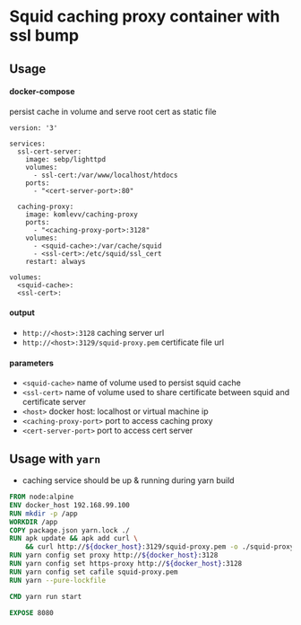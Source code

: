 # Squid caching proxy container with ssl bump

## Usage
#### docker-compose
persist cache in volume and serve root cert as static file

``` 
version: '3'

services:
  ssl-cert-server:
    image: sebp/lighttpd
    volumes:
      - ssl-cert:/var/www/localhost/htdocs
    ports:
      - "<cert-server-port>:80"

  caching-proxy:
    image: komlevv/caching-proxy
    ports:
      - "<caching-proxy-port>:3128"
    volumes:
      - <squid-cache>:/var/cache/squid
      - <ssl-cert>:/etc/squid/ssl_cert
    restart: always

volumes:
  <squid-cache>:
  <ssl-cert>:
```

#### output
* `http://<host>:3128` caching server url 
* `http://<host>:3129/squid-proxy.pem` certificate file url

#### parameters
* `<squid-cache>` name of volume used to persist squid cache 
* `<ssl-cert>` name of volume used to share certificate between squid and certificate server
* `<host>` docker host: localhost or virtual machine ip
* `<caching-proxy-port>` port to access caching proxy
* `<cert-server-port>` port to access cert server

## Usage with `yarn`
* caching service should be up & running during yarn build

``` dockerfile
FROM node:alpine
ENV docker_host 192.168.99.100
RUN mkdir -p /app
WORKDIR /app
COPY package.json yarn.lock ./
RUN apk update && apk add curl \
    && curl http://${docker_host}:3129/squid-proxy.pem -o ./squid-proxy.pem
RUN yarn config set proxy http://${docker_host}:3128
RUN yarn config set https-proxy http://${docker_host}:3128
RUN yarn config set cafile squid-proxy.pem
RUN yarn --pure-lockfile

CMD yarn run start

EXPOSE 8080
```
